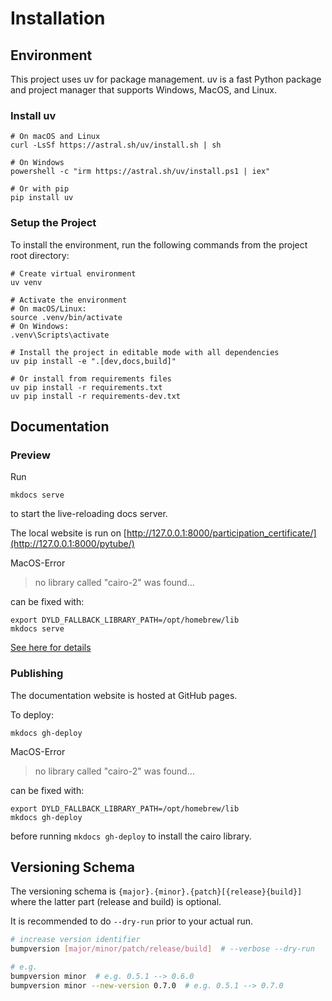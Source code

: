 # Installation

## Environment

This project uses uv for package management. uv is a fast Python package and project manager that supports Windows, MacOS, and Linux.

### Install uv

```shell
# On macOS and Linux
curl -LsSf https://astral.sh/uv/install.sh | sh

# On Windows
powershell -c "irm https://astral.sh/uv/install.ps1 | iex"

# Or with pip
pip install uv
```

### Setup the Project

To install the environment, run the following commands from the project root directory:

```shell
# Create virtual environment
uv venv

# Activate the environment
# On macOS/Linux:
source .venv/bin/activate
# On Windows:
.venv\Scripts\activate

# Install the project in editable mode with all dependencies
uv pip install -e ".[dev,docs,build]"

# Or install from requirements files
uv pip install -r requirements.txt
uv pip install -r requirements-dev.txt
```

## Documentation
### Preview

Run
```
mkdocs serve
```
to start the live-reloading docs server.

The local website is run
on [http://127.0.0.1:8000/participation_certificate/](http://127.0.0.1:8000/pytube/)

MacOS-Error
>no library called "cairo-2" was found…

can be fixed with:
```
export DYLD_FALLBACK_LIBRARY_PATH=/opt/homebrew/lib
mkdocs serve
```
[See here for details](https://t.ly/MfX6u)

### Publishing

The documentation website is hosted at GitHub pages.

To deploy:
```
mkdocs gh-deploy
```

MacOS-Error
>no library called "cairo-2" was found…

can be fixed with:
```
export DYLD_FALLBACK_LIBRARY_PATH=/opt/homebrew/lib
mkdocs gh-deploy
```

before running `mkdocs gh-deploy` to install the cairo library.

## Versioning Schema

The versioning schema is `{major}.{minor}.{patch}[{release}{build}]` where the
latter part (release and build) is optional.

It is recommended to do `--dry-run` prior to your actual run.

```bash
# increase version identifier
bumpversion [major/minor/patch/release/build]  # --verbose --dry-run

# e.g.
bumpversion minor  # e.g. 0.5.1 --> 0.6.0
bumpversion minor --new-version 0.7.0  # e.g. 0.5.1 --> 0.7.0
```
